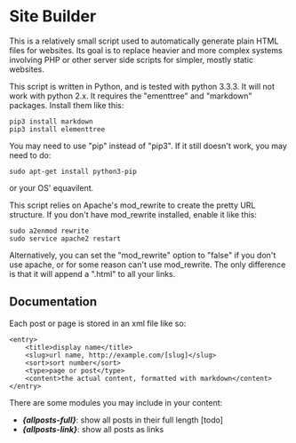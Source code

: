 Site Builder
============

This is a relatively small script used to automatically generate plain HTML files for websites. Its goal is to replace heavier and more complex systems involving PHP or other server side scripts for simpler, mostly static websites.

This script is written in Python, and is tested with python 3.3.3. It will not work with python 2.x. It requires the "ementtree" and "markdown" packages. Install them like this:

	pip3 install markdown
	pip3 install elementtree

You may need to use "pip" instead of "pip3". If it still doesn't work, you may need to do:

	sudo apt-get install python3-pip

or your OS' equavilent.

This script relies on Apache's mod_rewrite to create the pretty URL structure. If you don't have mod_rewrite installed, enable it like this:

	sudo a2enmod rewrite
	sudo service apache2 restart

Alternatively, you can set the "mod_rewrite" option to "false" if you don't use apache, or for some reason can't use mod_rewrite. The only difference is that it will append a ".html" to all your links.

Documentation
-------------
Each post or page is stored in an xml file like so:

	<entry>
		<title>display name</title>
		<slug>url name, http://example.com/[slug]</slug>
		<sort>sort number</sort>
		<type>page or post</type>
		<content>the actual content, formatted with markdown</content> 
	</entry>

There are some modules you may include in your content:
* ***{allposts-full}***: show all posts in their full length [todo]
* ***{allposts-link}***: show all posts as links
